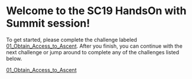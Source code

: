 # Welcome to the SC19 HandsOn with Summit session!

To get started, please complete the challenge labeled [01_Obtain_Access_to_Ascent](01_Obtain_Access_to_Ascent). After you finish, you can continue with the next challenge or jump around to complete any of the challenges listed below.

[01_Obtain_Access_to_Ascent](01_Obtain_Access_to_Ascent) 
